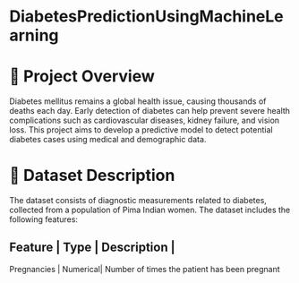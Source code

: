 # DiabetesPredictionUsingMachineLearning

# 📖 Project Overview
Diabetes mellitus remains a global health issue, causing thousands of deaths each day. Early detection of diabetes can help prevent severe health complications such as cardiovascular diseases, kidney failure, and vision loss. This project aims to develop a predictive model to detect potential diabetes cases using medical and demographic data.

# 💾 Dataset Description
The dataset consists of diagnostic measurements related to diabetes, collected from a population of Pima Indian women. The dataset includes the following features:

**Feature** | **Type** | **Description**  |
-----------------------------------------
Pregnancies | Numerical| Number of times the patient has been pregnant
